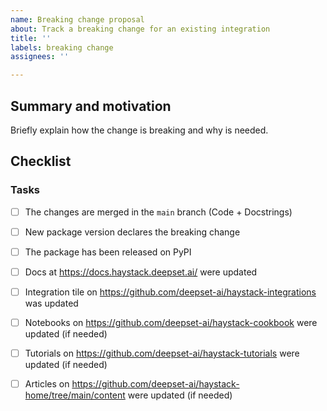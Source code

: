 ```yaml
---
name: Breaking change proposal
about: Track a breaking change for an existing integration
title: ''
labels: breaking change
assignees: ''

---
```


## Summary and motivation

Briefly explain how the change is breaking and why is needed.

## Checklist

### Tasks
- [ ] The changes are merged in the `main` branch (Code + Docstrings)
- [ ] New package version declares the breaking change
- [ ] The package has been released on PyPI
- [ ] Docs at https://docs.haystack.deepset.ai/ were updated
- [ ] Integration tile on https://github.com/deepset-ai/haystack-integrations was updated
- [ ] Notebooks on https://github.com/deepset-ai/haystack-cookbook were updated (if needed)
- [ ] Tutorials on https://github.com/deepset-ai/haystack-tutorials were updated (if needed)
- [ ] Articles on https://github.com/deepset-ai/haystack-home/tree/main/content were updated (if needed)

